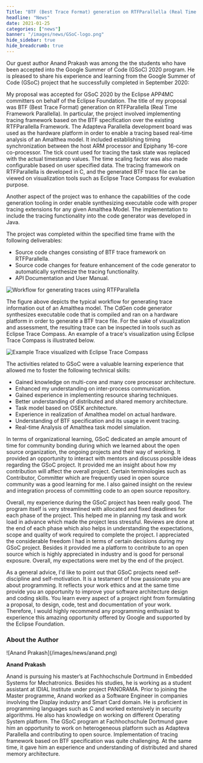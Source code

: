 ```yaml
---
Title: "BTF (Best Trace Format) generation on RTFParallella (Real Time Framework Parallella)"
headline: "News"
date: 2021-01-25
categories: ["news"]
banner: "/images/news/GSoC-logo.png"
hide_sidebar: true
hide_breadcrumb: true
---
```


Our guest author Anand Prakash was among the the students who have been accepted into the Google Summer of Code (GSoC) 2020 program. He is pleased to share his experience and learning from the Google Summer of Code (GSoC) project that he successfully completed in September 2020:

My proposal was accepted for GSoC 2020 by the Eclipse APP4MC committers on behalf of the Eclipse Foundation. The title of my proposal was BTF (Best Trace Format) generation on RTFParallella (Real Time Framework Parallella). In particular, the project involved implementing tracing framework based on the BTF specification over the existing RTFParallella Framework. The Adapteva Parallella development board was used as the hardware platform in order to enable a tracing based real-time analysis of an Amalthea model. It included establishing timing synchronization between the host ARM processor and Epiphany 16-core co-processor. The tick count used for tracing the task state was replaced with the actual timestamp values. The time scaling factor was also made configurable based on user specified data. The tracing framework on RTFParallella is developed in C, and the generated BTF trace file can be viewed on visualization tools such as Eclipse Trace Compass for evaluation purpose.

Another aspect of the project was to enhance the capabilities of the code generation tooling in order enable synthesizing executable code with proper tracing extensions for any given Amalthea Model. The implementation to include the tracing functionality into the code generator was developed in Java.

The project was completed within the specified time frame with the following deliverables:

- Source code changes consisting of BTF trace framework on RTFParallella.
- Source code changes for feature enhancement of the code generator to automatically synthesize the tracing functionality.
- API Documentation and User Manual.

![Workflow for generating traces using RTFParallella](/images/news/datapath_flow.png)

The figure above depicts the typical workflow for generating trace information out of an Amalthea model. The CdGen code generator synthesizes executable code that is compiled and ran on a hardware platform in order to generate a BTF trace file. For the sake of visualization and assessment, the resulting trace can be inspected in tools such as Eclipse Trace Compass. An example of a trace's visualization using Eclipse Trace Compass is illustrated below.

![Example Trace visualized with Eclipse Trace Compass](/images/news/trace_output.png)

The activities related to GSoC were a valuable learning experience that allowed me to foster the following technical skills:

- Gained knowledge on multi-core and many core processor architecture.
- Enhanced my understanding on inter-process communication.
- Gained experience in implementing resource sharing techniques.
- Better understanding of distributed and shared memory architecture.
- Task model based on OSEK architecture.
- Experience in realization of Amalthea model on actual hardware.
- Understanding of BTF specification and its usage in event tracing.
- Real-time Analysis of Amalthea task model simulation.

In terms of organizational learning, GSoC dedicated an ample amount of time for community bonding during which we learned about the open source organization, the ongoing projects and their way of working. It provided an opportunity to interact with mentors and discuss possible ideas regarding the GSoC project. It provided me an insight about how my contribution will affect the overall project. Certain terminologies such as Contributor, Committer which are frequently used in open source community was a good learning for me. I also gained insight on the review and integration process of committing code to an open source repository.

Overall, my experience during the GSoC project has been really good. The program itself is very streamlined with allocated and fixed deadlines for each phase of the project. This helped me in planning my task and work load in advance which made the project less stressful. Reviews are done at the end of each phase which also helps in understanding the expectations, scope and quality of work required to complete the project. I appreciated the considerable freedom I had in terms of certain decisions during my GSoC project. Besides it provided me a platform to contribute to an open source which is highly appreciated in industry and is good for personal exposure. Overall, my expectations were met by the end of the project.

As a general advice, I'd like to point out that GSoC projects need self-discipline and self-motivation. It is a testament of how passionate you are about programming. It reflects your work ethics and at the same time provide you an opportunity to improve your software architecture design and coding skills. You learn every aspect of a project right from formulating a proposal, to design, code, test and documentation of your work. Therefore, I would highly recommend any programming enthusiast to experience this amazing opportunity offered by Google and supported by the Eclipse Foundation.

<div class="bottomitem margin-bottom-20">
  <h3 class="header-underline">About the Author</h3>
  <div class="row">
    <div class="col-sm-24">
      <div class="row margin-bottom-20">
        <div class="col-sm-6">
           ![Anand Prakash](/images/news/anand.png)
        </div>
        <div class="col-sm-16">
          <p class="author-name"><b>Anand Prakash</b></p>
          <p class="author-bio">Anand is pursuing his master’s at Fachhochschule Dortmund in Embedded Systems for Mechatronics. Besides his studies, he is working as a student assistant at IDIAL Institute under project PANORAMA. Prior to joining the Master programme, Anand worked as a Software Engineer in companies involving the Display industry and Smart Card domain. He is proficient in programming languages such as C and worked extensively in security algorithms. He also has knowledge on working on different Operating System platform. 
          The GSoC program at Fachhochschule  Dortmund gave him an opportunity to work on heterogeneous platform such as Adapteva Parallella and contributing to open source. Implementation of tracing framework based on BTF specification was quite challenging. At the same time, it gave him an experience and understanding of distributed and shared memory architecture.
		    </p>
        </div>
      </div>
    </div>
  </div>
</div>
